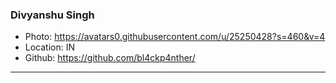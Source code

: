 ### Divyanshu Singh

- Photo: https://avatars0.githubusercontent.com/u/25250428?s=460&v=4
- Location: IN
- Github: https://github.com/bl4ckp4nther/

***
